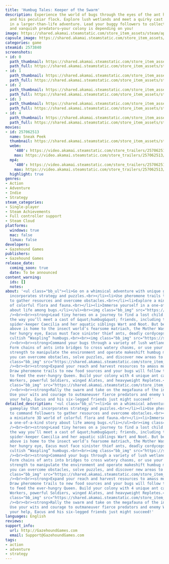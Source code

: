 ```yaml
---
title: 'Humbug Tales: Keeper of the Swarm'
description: Experience the world of bugs through the eyes of the ant herder Eacus
  and his peculiar flock. Explore lush wetlands and meet a quirky cast of tiny friends
  in a larger-than-life adventure. Lead your buggy followers to collect resources
  and vanquish predators—your colony is depending on you!
image: https://shared.akamai.steamstatic.com/store_item_assets/steam/apps/2573840/header.jpg?t=1732825863
capsule_image: https://shared.akamai.steamstatic.com/store_item_assets/steam/apps/2573840/9d7640393c1d0c9c9eacee6a70005e48b236cd98/capsule_231x87.jpg?t=1732825863
categories: game
steamid: 2573840
screenshots:
- id: 0
  path_thumbnail: https://shared.akamai.steamstatic.com/store_item_assets/steam/apps/2573840/ss_d13bc655f09ecbd6998df7cbfecb24f4205bc531.600x338.jpg?t=1732825863
  path_full: https://shared.akamai.steamstatic.com/store_item_assets/steam/apps/2573840/ss_d13bc655f09ecbd6998df7cbfecb24f4205bc531.1920x1080.jpg?t=1732825863
- id: 1
  path_thumbnail: https://shared.akamai.steamstatic.com/store_item_assets/steam/apps/2573840/ss_458fe32e6bea72f2acee106dcb22406fa2ce63ba.600x338.jpg?t=1732825863
  path_full: https://shared.akamai.steamstatic.com/store_item_assets/steam/apps/2573840/ss_458fe32e6bea72f2acee106dcb22406fa2ce63ba.1920x1080.jpg?t=1732825863
- id: 2
  path_thumbnail: https://shared.akamai.steamstatic.com/store_item_assets/steam/apps/2573840/ss_ebce25eb35632ac40ee8f8018602683dab04b8a7.600x338.jpg?t=1732825863
  path_full: https://shared.akamai.steamstatic.com/store_item_assets/steam/apps/2573840/ss_ebce25eb35632ac40ee8f8018602683dab04b8a7.1920x1080.jpg?t=1732825863
- id: 3
  path_thumbnail: https://shared.akamai.steamstatic.com/store_item_assets/steam/apps/2573840/ss_bbbb4b48cf4d04cdbf123e4219955afc61cbbc5b.600x338.jpg?t=1732825863
  path_full: https://shared.akamai.steamstatic.com/store_item_assets/steam/apps/2573840/ss_bbbb4b48cf4d04cdbf123e4219955afc61cbbc5b.1920x1080.jpg?t=1732825863
- id: 4
  path_thumbnail: https://shared.akamai.steamstatic.com/store_item_assets/steam/apps/2573840/ss_634f12d605549bd61343d9715873419ed0ec6bb5.600x338.jpg?t=1732825863
  path_full: https://shared.akamai.steamstatic.com/store_item_assets/steam/apps/2573840/ss_634f12d605549bd61343d9715873419ed0ec6bb5.1920x1080.jpg?t=1732825863
movies:
- id: 257062513
  name: Sneak Peek
  thumbnail: https://shared.akamai.steamstatic.com/store_item_assets/steam/apps/257062513/49f6bd68e3febb958ebb93b75a1157e083a7a34c/movie_600x337.jpg?t=1728310441
  webm:
    '480': https://video.akamai.steamstatic.com/store_trailers/257062513/movie480_vp9.webm?t=1728310441
    max: https://video.akamai.steamstatic.com/store_trailers/257062513/movie_max_vp9.webm?t=1728310441
  mp4:
    '480': https://video.akamai.steamstatic.com/store_trailers/257062513/movie480.mp4?t=1728310441
    max: https://video.akamai.steamstatic.com/store_trailers/257062513/movie_max.mp4?t=1728310441
  highlight: true
genres:
- Action
- Adventure
- Indie
- Strategy
steam_categories:
- Single-player
- Steam Achievements
- Full controller support
- Steam Cloud
platforms:
  windows: true
  mac: false
  linux: false
developers:
- Gazehound Games
publishers:
- Gazehound Games
release_date:
  coming_soon: true
  date: To be announced
content_warning:
  ids: []
  notes:
about: '<ul class="bb_ul"><li>Go on a whimsical adventure with unique gameplay that
  incorporates strategy and puzzles.<br></li><li>Use pheromone trails to command followers
  to gather resources and overcome obstacles.<br></li><li>Explore a miniature 3D world
  of colorful flora and fauna.<br></li><li>Immerse yourself in a one-of-a-kind story
  about life among bugs.</li></ul><br><img class="bb_img" src="https://shared.akamai.steamstatic.com/store_item_assets/steam/apps/2573840/extras/About_2_v3.jpg?t=1732825863"
  /><br><br><strong>Lead tiny heroes on a journey to find a lost child.</strong> Along
  the way you’ll meet a cast of &quot;humbug&quot; friends, including the matronly
  spider-keeper Caecilia and her aquatic siblings Wart and Noot. But beware: the sky
  above is home to the insect world’s fearsome matriach, the Mother Wasp. Beneath
  her hungry eye, Eacus must face sinister thief ants, deadly cordyceps fungus, and
  cultish “Waspling” humbugs.<br><br><img class="bb_img" src="https://shared.akamai.steamstatic.com/store_item_assets/steam/apps/2573840/extras/Steam_page_About_banner_3_v2.jpg?t=1732825863"
  /><br><br><strong>Command your bugs through a variety of lush wetland biomes.</strong>
  Form chains of ants into bridges to cross watery chasms, or use your ants’ combined
  strength to manipulate the environment and operate makeshift humbug machinery. Together
  you can overcome obstacles, solve puzzles, and discover new areas to explore.<br><br><img
  class="bb_img" src="https://shared.akamai.steamstatic.com/store_item_assets/steam/apps/2573840/extras/Steam_page_About_banner_1_v2.jpg?t=1732825863"
  /><br><br><strong>Expand your reach and harvest resources to amass more followers.</strong>
  Draw pheromone trails to new food sources and your bugs will follow them continuously
  to feed the ever-hungry Queen. Build your colony with 4 unique ant castes: industrious
  Workers, powerful Soldiers, winged Alates, and heavyweight Repletes.<br><br><img
  class="bb_img" src="https://shared.akamai.steamstatic.com/store_item_assets/steam/apps/2573840/extras/Steam_page_About_banner_2_v2.jpg?t=1732825863"
  /><br><br><strong>Rally the swarm and take on the megafauna of the insect kingdom.</strong>
  Use your wits and courage to outmaneuver fierce predators and enemy Wasplings. With
  your help, Eacus and his six-legged friends just might succeed!'
detailed_description: '<ul class="bb_ul"><li>Go on a whimsical adventure with unique
  gameplay that incorporates strategy and puzzles.<br></li><li>Use pheromone trails
  to command followers to gather resources and overcome obstacles.<br></li><li>Explore
  a miniature 3D world of colorful flora and fauna.<br></li><li>Immerse yourself in
  a one-of-a-kind story about life among bugs.</li></ul><br><img class="bb_img" src="https://shared.akamai.steamstatic.com/store_item_assets/steam/apps/2573840/extras/About_2_v3.jpg?t=1732825863"
  /><br><br><strong>Lead tiny heroes on a journey to find a lost child.</strong> Along
  the way you’ll meet a cast of &quot;humbug&quot; friends, including the matronly
  spider-keeper Caecilia and her aquatic siblings Wart and Noot. But beware: the sky
  above is home to the insect world’s fearsome matriach, the Mother Wasp. Beneath
  her hungry eye, Eacus must face sinister thief ants, deadly cordyceps fungus, and
  cultish “Waspling” humbugs.<br><br><img class="bb_img" src="https://shared.akamai.steamstatic.com/store_item_assets/steam/apps/2573840/extras/Steam_page_About_banner_3_v2.jpg?t=1732825863"
  /><br><br><strong>Command your bugs through a variety of lush wetland biomes.</strong>
  Form chains of ants into bridges to cross watery chasms, or use your ants’ combined
  strength to manipulate the environment and operate makeshift humbug machinery. Together
  you can overcome obstacles, solve puzzles, and discover new areas to explore.<br><br><img
  class="bb_img" src="https://shared.akamai.steamstatic.com/store_item_assets/steam/apps/2573840/extras/Steam_page_About_banner_1_v2.jpg?t=1732825863"
  /><br><br><strong>Expand your reach and harvest resources to amass more followers.</strong>
  Draw pheromone trails to new food sources and your bugs will follow them continuously
  to feed the ever-hungry Queen. Build your colony with 4 unique ant castes: industrious
  Workers, powerful Soldiers, winged Alates, and heavyweight Repletes.<br><br><img
  class="bb_img" src="https://shared.akamai.steamstatic.com/store_item_assets/steam/apps/2573840/extras/Steam_page_About_banner_2_v2.jpg?t=1732825863"
  /><br><br><strong>Rally the swarm and take on the megafauna of the insect kingdom.</strong>
  Use your wits and courage to outmaneuver fierce predators and enemy Wasplings. With
  your help, Eacus and his six-legged friends just might succeed!'
languages: English
reviews:
support_info:
  url: http://GazehoundGames.com
  email: Support@GazehoundGames.com
tags:
- action
- adventure
- strategy
---
```

